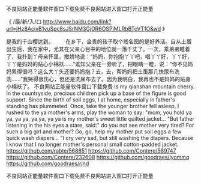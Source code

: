 
不良网站正能量软件窗口下载免费不良网站进入窗口打开正能量




《 /最/新/入/口  http://www.baidu.com/link?url=jHz8AcivB1yuSpc8sJSrNM3GjOR6OSPiMLRbBTcVT1O&wd 》




是我的千山樱达到。
　　在乡下，金贵的孩子取个贱名图的是好养活。自从土蛋出生后，我在家中，尤其在父亲心目中的地位就一落千丈了。一次，乘弟弟睡着了，我扑到丫母亲怀里，撒娇地说：“妈妈，你抱抱丫丫吧，唱丫丫好，丫丫好，丫丫是妈妈的贴心小棉袄……”谁知父亲在一旁听了，把眼睛一瞪，说：“你不见妈妈累得很吗？这么大丫头还要妈妈抱？去，去，帮妈妈把土蛋那几快尿布洗洗……”我哭得很伤心，但还是洗尿布去了。因为我明白，我再也不是妈妈的贴身小棉袄了。
不良网站正能量软件窗口下载免费
Is my qianshan mountain cherry.
In the countryside, precious children pick up a base of the figure is good support.
Since the birth of soil eggs, I at home, especially in father's standing has plummeted.
Once, take the younger brother fell asleep, I rushed to the ya mother's arms, play the woman to say: "mom, you hold ya ya, ya ya, ya ya, ya ya is my mother's sweet little quilted jacket...
"But father listening in the his eyes a stare, said:" do you not see mother very tired?
For such a big girl and mother?
Go, go, help my mother put soil eggs a few quick wash diapers...
"I cry very sad, but still washing the diapers.
Because I know that I no longer mother's personal small cotton-padded jacket.
https://github.com/rabte/568851
https://github.com/Contere/589747
https://github.com/Contere/232608
https://github.com/goodraes/lyommq
https://github.com/goodraes/rjnd





不良网站正能量软件窗口下载免费不良网站进入窗口打开正能量
